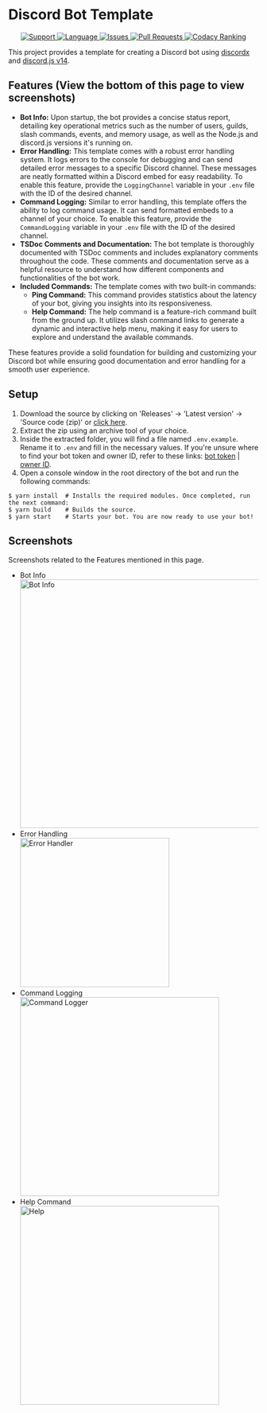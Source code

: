 # Discord Bot Template

<div align="center">
  <a href="https://discord.gg/Q3ZhdRJ">
    <img src="https://img.shields.io/discord/495602800802398212.svg?colorB=Blue&logo=discord&label=Support&style=for-the-badge" alt="Support">
  </a>
  <a href="https://github.com/Valhalla-Development/Bot-Template">
    <img src="https://img.shields.io/github/languages/top/Valhalla-Development/Bot-Template.svg?style=for-the-badge" alt="Language">
  </a>
  <a href="https://github.com/Valhalla-Development/Bot-Template/issues">
    <img src="https://img.shields.io/github/issues/Valhalla-Development/Bot-Template.svg?style=for-the-badge" alt="Issues">
  </a>
  <a href="https://github.com/Valhalla-Development/Bot-Template/pulls">
    <img src="https://img.shields.io/github/issues-pr/Valhalla-Development/Bot-Template.svg?style=for-the-badge" alt="Pull Requests">
  </a>
  <a href="https://app.codacy.com/gh/Valhalla-Development/Bot-Template/dashboard?utm_source=gh&utm_medium=referral&utm_content=&utm_campaign=Badge_grade">
    <img src="https://img.shields.io/codacy/grade/49b97351b8604c9a904991e633afc0be?style=for-the-badge" alt="Codacy Ranking">
  </a>
</div>

This project provides a template for creating a Discord bot using [discordx](https://discord-x.js.org/) and [discord.js v14](https://discord.js.org/).

## Features (View the bottom of this page to view screenshots)

- **Bot Info:** Upon startup, the bot provides a concise status report, detailing key operational metrics such as the number of users, guilds, slash commands, events, and memory usage, as well as the Node.js and discord.js versions it's running on.
- **Error Handling:** This template comes with a robust error handling system. It logs errors to the console for debugging and can send detailed error messages to a specific Discord channel. These messages are neatly formatted within a Discord embed for easy readability. To enable this feature, provide the `LoggingChannel` variable in your `.env` file with the ID of the desired channel.
- **Command Logging:** Similar to error handling, this template offers the ability to log command usage. It can send formatted embeds to a channel of your choice. To enable this feature, provide the `CommandLogging` variable in your `.env` file with the ID of the desired channel.
- **TSDoc Comments and Documentation:** The bot template is thoroughly documented with TSDoc comments and includes explanatory comments throughout the code. These comments and documentation serve as a helpful resource to understand how different components and functionalities of the bot work.
- **Included Commands:** The template comes with two built-in commands:
    - **Ping Command:** This command provides statistics about the latency of your bot, giving you insights into its responsiveness.
    - **Help Command:** The help command is a feature-rich command built from the ground up. It utilizes slash command links to generate a dynamic and interactive help menu, making it easy for users to explore and understand the available commands.

These features provide a solid foundation for building and customizing your Discord bot while ensuring good documentation and error handling for a smooth user experience.

## Setup

1. Download the source by clicking on 'Releases' -> 'Latest version' -> 'Source code (zip)' or [click here](https://github.com/Valhalla-Development/Bot-Template/releases).
2. Extract the zip using an archive tool of your choice.
3. Inside the extracted folder, you will find a file named `.env.example`. Rename it to `.env` and fill in the necessary values. If you're unsure where to find your bot token and owner ID, refer to these links: [bot token](https://github.com/reactiflux/discord-irc/wiki/Creating-a-discord-bot-&-getting-a-token) | [owner ID](https://support.discordapp.com/hc/en-us/articles/206346498-Where-can-I-find-my-User-Server-Message-ID-).
4. Open a console window in the root directory of the bot and run the following commands:

```shell
$ yarn install  # Installs the required modules. Once completed, run the next command:
$ yarn build    # Builds the source.
$ yarn start    # Starts your bot. You are now ready to use your bot!
```

## Screenshots

Screenshots related to the Features mentioned in this page.

- Bot Info 
</br><img src="https://share.valhalladev.org/r/eB587n.png" alt="Bot Info" style="width: 500px;">
- Error Handling
</br><img src="https://share.valhalladev.org/r/Raxmmv.png" alt="Error Handler" style="width: 300px;">
- Command Logging
</br><img src="https://share.valhalladev.org/r/rsRWEI.png" alt="Command Logger" style="width: 400px;">
- Help Command
</br><img src="https://share.valhalladev.org/r/oufi4V.png" alt="Help" style="width: 400px;">
